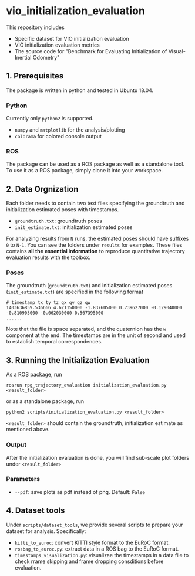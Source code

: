 # vio_initialization_evaluation

This repository includes
* Specific dataset for VIO initialization evaluation
* VIO initialization evaluation metrics
* The source code for "Benchmark for Evaluating Initialization of Visual-Inertial Odometry"

## 1. Prerequisites
The package is written in python and tested in Ubuntu 18.04.

### Python
Currently only `python2` is supported.
* `numpy` and `matplotlib` for the analysis/plotting
* `colorama` for colored console output

### ROS
The package can be used as a ROS package as well as a standalone tool.
To use it as a ROS package, simply clone it into your workspace.

## 2. Data Orgnization
Each folder needs to contain two text files specifying the groundtruth and initialization estimated poses with timestamps.

* `groundtruth.txt`: groundtruth poses
* `init_estimate.txt`: initialization estimated poses

For analyzing results from `N` runs, the estimated poses should have suffixes `0` to `N-1`.
You can see the folders under `results` for examples.
These files contains **all the essential information** to reproduce quantitative trajectory evaluation results with the toolbox.

### Poses
The groundtruth (`groundtruth.txt`) and initialization estimated poses (`init_estimate.txt`) are specified in the following format

```
# timestamp tx ty tz qx qy qz qw
1403636859.536666 4.621150000 -1.837605000 0.739627000 -0.129040000 -0.810903000 -0.062030000 0.567395000
......
```

Note that the file is space separated, and the quaternion has the `w` component at the end.
The timestamps are in the unit of second and used to establish temporal correspondences.

## 3. Running the Initialization Evaluation
As a ROS package, run

```
rosrun rpg_trajectory_evaluation initialization_evaluation.py <result_folder>
```

or as a standalone package, run

```
python2 scripts/initialization_evaluation.py <result_folder> 
```

`<result_folder>` should contain the groundtruth, initialization estimate as mentioned above.

### Output
After the initialization evaluation is done, you will find sub-scale plot folders under `<result_folder>`

### Parameters
* `--pdf`: save plots as pdf instead of png. Default: `False`

## 4. Dataset tools
Under `scripts/dataset_tools`, we provide several scripts to prepare your dataset for analysis. Specifically:
* `kitti_to_euroc`: convert KITTI style format to the EuRoC format.
* `rosbag_to_euroc.py`: extract data in a ROS bag to the EuRoC format.
* `timestamps_visualization.py`: visualizae the timestamps in a data file to check rrame skipping and frame dropping consditions before evaluation.